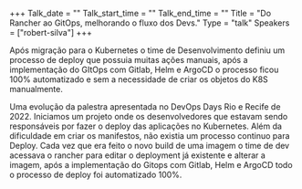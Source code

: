 +++
Talk_date = ""
Talk_start_time = ""
Talk_end_time = ""
Title = "Do Rancher ao GitOps, melhorando o fluxo dos Devs."
Type = "talk"
Speakers = ["robert-silva"]
+++

Após migração para o Kubernetes o time de Desenvolvimento definiu um processo de deploy que possuia muitas ações manuais, após a implementação do GItOps com Gitlab, Helm e ArgoCD o processo ficou 100% automatizado e sem a necessidade de criar os objetos do K8S manualmente.

Uma evolução da palestra apresentada no DevOps Days Rio e Recife de 2022. Iniciamos um projeto onde os desenvolvedores que estavam sendo responsáveis por fazer o deploy das aplicações no Kubernetes. Além da dificuldade em criar os manifestos, não existia um processo continuo para Deploy. Cada vez que era feito o novo build de uma imagem o time de dev acessava o rancher para editar o deployment já existente e alterar a imagem, após a implementação do Gitops com Gitlab, Helm e ArgoCD todo o processo de deploy foi automatizado 100%.